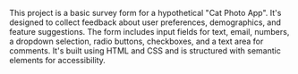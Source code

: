 This project is a basic survey form for a hypothetical "Cat Photo App". It's designed to collect feedback about user preferences, demographics, and feature suggestions. The form includes input fields for text, email, numbers, a dropdown selection, radio buttons, checkboxes, and a text area for comments. It's built using HTML and CSS and is structured with semantic elements for accessibility.
